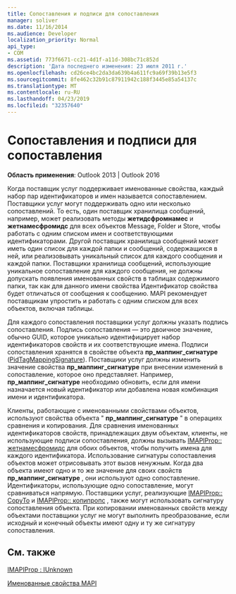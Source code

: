 ```yaml
---
title: Сопоставления и подписи для сопоставления
manager: soliver
ms.date: 11/16/2014
ms.audience: Developer
localization_priority: Normal
api_type:
- COM
ms.assetid: 773f6671-cc21-4d1f-a11d-308bc71c852d
description: 'Дата последнего изменения: 23 июля 2011 г.'
ms.openlocfilehash: cd26ce4bc2da3da639b4a611fc9a69f39b13e5f3
ms.sourcegitcommit: 8fe462c32b91c87911942c188f3445e85a54137c
ms.translationtype: MT
ms.contentlocale: ru-RU
ms.lasthandoff: 04/23/2019
ms.locfileid: "32357640"
---
```

# <a name="mappings-and-mapping-signatures"></a>Сопоставления и подписи для сопоставления

  
  
**Область применения**: Outlook 2013 | Outlook 2016 
  
Когда поставщик услуг поддерживает именованные свойства, каждый набор пар идентификаторов и имен называется сопоставлением. Поставщики услуг могут поддерживать одно или несколько сопоставлений. То есть, один поставщик хранилища сообщений, например, может реализовать методы **жетидсфромнамес** и **жетнамесфромидс** для всех объектов Message, Folder и Store, чтобы работать с одним списком имен и соответствующими идентификаторами. Другой поставщик хранилища сообщений может иметь один список для каждой папки и сообщений, содержащихся в ней, или реализовывать уникальный список для каждого сообщения и каждой папки. Поставщики хранилища сообщений, использующие уникальное сопоставление для каждого сообщения, не должны допускать появления именованных свойств в таблицах содержимого папки, так как для данного имени свойства Идентификатор свойства будет отличаться от сообщения к сообщению. MAPI рекомендует поставщикам упростить и работать с одним списком для всех объектов, включая таблицы. 
  
Для каждого сопоставления поставщики услуг должны указать подпись сопоставления. Подпись сопоставления — это двоичное значение, обычно GUID, которое уникально идентифицирует набор идентификаторов свойств и их соответствующие имена. Подписи сопоставления хранятся в свойстве объекта **пр_маппинг_сигнатуре** ([PidTagMappingSignature](pidtagmappingsignature-canonical-property.md)). Поставщики услуг должны изменить значение свойства **пр_маппинг_сигнатуре** при внесении изменений в сопоставление, которое оно представляет. Например, **пр_маппинг_сигнатуре** необходимо обновить, если для имени назначается новый идентификатор или добавлена новая комбинация имени и идентификатора. 
  
Клиенты, работающие с именованными свойствами объектов, используют свойства объекта " **пр_маппинг_сигнатуре** " в операциях сравнения и копирования. Для сравнения именованных идентификаторов свойств, принадлежащих двум объектам, клиенты, не использующие подписи сопоставления, должны вызывать [IMAPIProp:: жетнамесфромидс](imapiprop-getnamesfromids.md) для обоих объектов, чтобы получить имена для каждого идентификатора. Использование сигнатуры сопоставления объектов может отрисовывать этот вызов ненужным. Когда два объекта имеют одно и то же значение для своих свойств **пр_маппинг_сигнатуре** , они используют одно сопоставление. Идентификаторы, использующие одно сопоставление, могут сравниваться напрямую. Поставщики услуг, реализующие [IMAPIProp:: CopyTo](imapiprop-copyto.md) и [IMAPIProp:: копипропс](imapiprop-copyprops.md) , также могут использовать сигнатуру сопоставления объекта. При копировании именованных свойств между объектами поставщики услуг не могут выполнить преобразование, если исходный и конечный объекты имеют одну и ту же сигнатуру сопоставления. 
  
## <a name="see-also"></a>См. также



[IMAPIProp : IUnknown](imapipropiunknown.md)


[Именованные свойства MAPI](mapi-named-properties.md)

